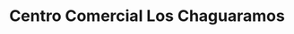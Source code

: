 ---
title: "Centro Comercial Los Chaguaramos"
url: /caracas/centro-comercial-los-chaguaramos/
shop: centro comercial
---
